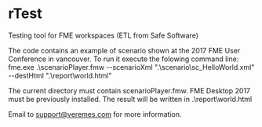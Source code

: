 # rTest
Testing tool for FME workspaces (ETL from Safe Software)

The code contains an example of scenario shown at the 2017 FME User Conference in vancouver.
To run it execute the folowing command line:
fme.exe .\scenarioPlayer.fmw --scenarioXml ".\scenario\sc_HelloWorld.xml" --destHtml ".\report\world.html"

The current directory must contain scenarioPlayer.fmw.
FME Desktop 2017 must be previously installed. 
The result will be written in .\report\world.html

Email to support@veremes.com for more information.
